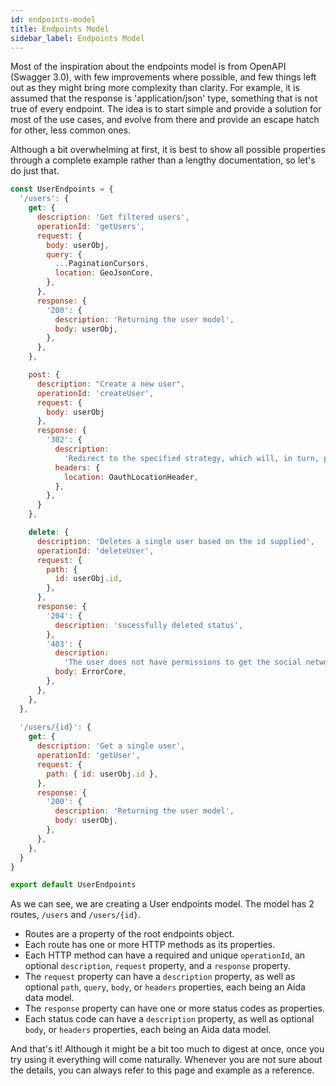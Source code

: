 ```yaml
---
id: endpoints-model
title: Endpoints Model
sidebar_label: Endpoints Model
---
```


Most of the inspiration about the endpoints model is from OpenAPI (Swagger 3.0), with few improvements where possible, and few things left out as they might bring more complexity than clarity. For example, it is assumed that the response is 'application/json' type, something that is not true of every endpoint. The idea is to start simple and provide a solution for most of the use cases, and evolve from there and provide an escape hatch for other, less common ones.

Although a bit overwhelming at first, it is best to show all possible properties through a complete example rather than a lengthy documentation, so let's do just that.

``` javascript
const UserEndpoints = {
  '/users': {
    get: {
      description: 'Get filtered users',
      operationId: 'getUsers',
      request: {
        body: userObj,
        query: {
          ...PaginationCursors,
          location: GeoJsonCore,
        },
      },
      response: {
        '200': {
          description: 'Returning the user model',
          body: userObj,
        },
      },
    },

    post: {
      description: "Create a new user",
      operationId: 'createUser',
      request: {
        body: userObj
      },
      response: {
        '302': {
          description:
            'Redirect to the specified strategy, which will, in turn, perform a callback on authorization',
          headers: {
            location: OauthLocationHeader,
          },
        },
      }
    },

    delete: {
      description: 'Deletes a single user based on the id supplied',
      operationId: 'deleteUser',
      request: {
        path: {
          id: userObj.id,
        },
      },
      response: {
        '204': {
          description: 'sucessfully deleted status',
        },
        '403': {
          description:
            'The user does not have permissions to get the social networks of the inquired account',
          body: ErrorCore,
        },
      },
    },
  },
  
  '/users/{id}': {
    get: {
      description: 'Get a single user',
      operationId: 'getUser',
      request: {
        path: { id: userObj.id },
      },
      response: {
        '200': {
          description: 'Returning the user model',
          body: userObj,
        },
      },
    },
  }
}

export default UserEndpoints
```

As we can see, we are creating a User endpoints model. The model has 2 routes, `/users` and `/users/{id}`. 
- Routes are a property of the root endpoints object. 
- Each route has one or more HTTP methods as its properties. 
- Each HTTP method can have a required and unique `operationId`, an optional `description`, `request` property, and a `response` property.
- The `request` property can have a `description` property, as well as optional `path`, `query`, `body`, or `headers` properties, each being an Aida data model.
- The `response` property can have one or more status codes as properties.
- Each status code can have a `description` property, as well as optional `body`, or `headers` properties, each being an Aida data model.

And that's it! Although it might be a bit too much to digest at once, once you try using it everything will come naturally. Whenever you are not sure about the details, you can always refer to this page and example as a reference.